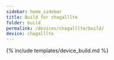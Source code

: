 ```yaml
---
sidebar: home_sidebar
title: Build for chagalllte
folder: build
permalink: /devices/chagalllte/build/
device: chagalllte
---
```

{% include templates/device_build.md %}

